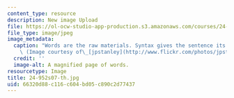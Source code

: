 ```yaml
---
content_type: resource
description: New image Upload
file: https://ol-ocw-studio-app-production.s3.amazonaws.com/courses/24-952-advanced-syntax-spring-2007/66320d88c116c604bd05c890c2d77437_24-952s07-th.jpg
file_type: image/jpeg
image_metadata:
  caption: "Words are the raw materials. Syntax gives the sentence its structure.\
    \ (Image courtesy of\_[jpstanley](http://www.flickr.com/photos/jpstanley/).)"
  credit: ''
  image-alt: A magnified page of words.
resourcetype: Image
title: 24-952s07-th.jpg
uid: 66320d88-c116-c604-bd05-c890c2d77437
---
```

